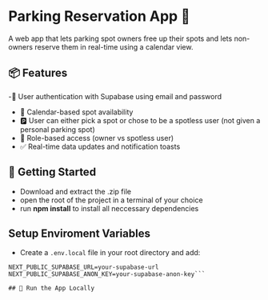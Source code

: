 # Parking Reservation App 🚗

A web app that lets parking spot owners free up their spots and lets non-owners reserve them in real-time using a calendar view.

## 📦 Features
-👤 User authentication with Supabase using email and password
- 📅 Calendar-based spot availability
- 🅿️ User can either pick a spot or chose to be a spotless user (not given a personal parking spot)
- 🔐 Role-based access (owner vs spotless user)
- ✅ Real-time data updates and notification toasts

## 🚀 Getting Started
- Download and extract the .zip file
- open the root of the project in a terminal of your choice
- run **npm install** to install all neccessary dependencies

## Setup Enviroment Variables
- Create a `.env.local` file in your root directory and add:

```env
NEXT_PUBLIC_SUPABASE_URL=your-supabase-url
NEXT_PUBLIC_SUPABASE_ANON_KEY=your-supabase-anon-key```

## 🧪 Run the App Locally
